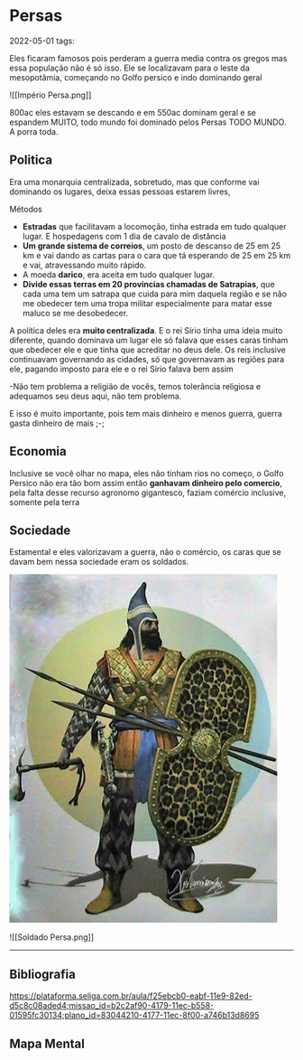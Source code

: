 # Persas
2022-05-01
tags: 

Eles ficaram famosos pois perderam a guerra media contra os gregos mas essa população não é só isso. Ele se localizavam para o leste da mesopotâmia, começando no Golfo persico e indo dominando geral

![[Império Persa.png]]

800ac eles estavam se descando e em 550ac dominam geral e se espandem MUITO, todo mundo foi dominado pelos Persas TODO MUNDO. A porra toda.

## Politica

Era uma monarquia centralizada, sobretudo, mas que conforme vai dominando os lugares, deixa essas pessoas estarem livres, 

Métodos

* **Estradas** que facilitavam a locomoção, tinha estrada em tudo qualquer lugar. E hospedagens com 1 dia de cavalo de distância
* **Um grande sistema de correios**, um posto de descanso de 25 em 25 km e vai dando as cartas para o cara que tá esperando de 25 em 25 km e vai, atravessando muito rápido.
* A moeda **darico**, era aceita em tudo qualquer lugar.
* **Divide essas terras em 20 provincias chamadas de Satrapias**, que cada uma tem um satrapa que cuida para mim daquela região e se não me obedecer tem uma tropa militar especialmente para matar esse maluco se me desobedecer.

A política deles era **muito centralizada**. E o rei Sírio tinha uma ideia muito diferente, quando dominava um lugar ele só falava que esses caras tinham que obedecer ele e que tinha que acreditar no deus dele. Os reis inclusive continuavam governando as cidades, só que governavam as regiões para ele, pagando imposto para ele e o rei Sírio falava bem assim

-Não tem problema a religião de vocês, temos tolerância religiosa e adequamos seu deus aqui, não tem problema. 

E isso é muito importante, pois tem mais dinheiro e menos guerra, guerra gasta dinheiro de mais ;-; 

## Economia

Inclusive se você olhar no mapa, eles não tinham rios no começo, o Golfo Persico não era tão bom assim então **ganhavam dinheiro pelo comercio**, pela falta desse recurso agronomo gigantesco, faziam comércio inclusive, somente pela terra

## Sociedade

Estamental e eles valorizavam a guerra, não o comércio, os caras que se davam bem nessa sociedade eram os soldados.

<img src="img/Soldado Persa.png" alt ="Persa" >

![[Soldado Persa.png]]

-----------------------------------------------
## Bibliografia

https://plataforma.seliga.com.br/aula/f25ebcb0-eabf-11e9-82ed-d5c8c08aded4;missao_id=b2c2af90-4179-11ec-b558-01595fc30134;plano_id=83044210-4177-11ec-8f00-a746b13d8695

## Mapa Mental